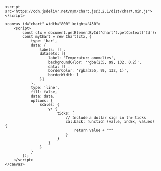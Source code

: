 
    


    <script src="https://cdn.jsdelivr.net/npm/chart.js@3.2.1/dist/chart.min.js"></script>

    <canvas id="chart" width="800" height="450">
        <script>
            const ctx = document.getElementById('chart').getContext('2d');
            const myChart = new Chart(ctx, {
                type: 'bar',
                data: {
                    labels: [] ,
                    datasets: [{
                        label: 'Temperature anomalies',
                        backgroundColor: 'rgba(255, 99, 132, 0.2)',
                        data: [] ,
                        borderColor: 'rgba(255, 99, 132, 1)',
                        borderWidth: 1
                    }]
                },
                type: 'line',
                fill: false,
                data: data,
                options: {
                    scales: {
                        y: {
                            ticks: {
                                // Include a dollar sign in the ticks
                                callback: function (value, index, values) {
                                    return value + "°"
                                }
                            }
                        }
                    }
                }
            });
        </script>
    </canvas>

